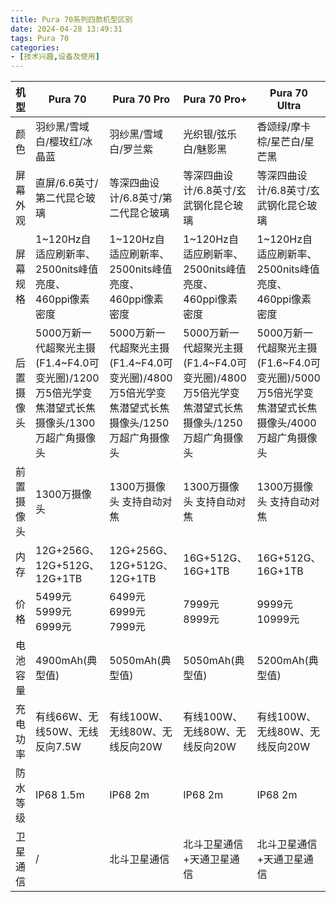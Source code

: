 ```yaml
---
title: Pura 70系列四款机型区别
date: 2024-04-28 13:49:31
tags: Pura 70
categories:
- [技术兴趣,设备及使用]
---
```


机型|Pura 70|Pura 70 Pro|Pura 70 Pro+|Pura 70 Ultra
----|----|----|----|----
颜色|羽纱黑/雪域白/樱玫红/冰晶蓝|羽纱黑/雪域白/罗兰紫|光织银/弦乐白/魅影黑|香颂绿/摩卡棕/星芒白/星芒黑
屏幕外观|直屏/6.6英寸/第二代昆仑玻璃|等深四曲设计/6.8英寸/第二代昆仑玻璃|等深四曲设计/6.8英寸/玄武钢化昆仑玻璃|等深四曲设计/6.8英寸/玄武钢化昆仑玻璃
屏幕规格|1~120Hz自适应刷新率、2500nits峰值亮度、460ppi像素密度|1~120Hz自适应刷新率、2500nits峰值亮度、460ppi像素密度|1~120Hz自适应刷新率、2500nits峰值亮度、460ppi像素密度|1~120Hz自适应刷新率、2500nits峰值亮度、460ppi像素密度
后置摄像头|5000万新一代超聚光主摄(F1.4~F4.0可变光圈)/1200万5倍光学变焦潜望式长焦摄像头/1300万超广角摄像头|5000万新一代超聚光主摄(F1.4~F4.0可变光圈)/4800万5倍光学变焦潜望式长焦摄像头/1250万超广角摄像头|5000万新一代超聚光主摄(F1.4~F4.0可变光圈)/4800万5倍光学变焦潜望式长焦摄像头/1250万超广角摄像头|5000万新一代超聚光主摄(F1.6~F4.0可变光圈)/5000万5倍光学变焦潜望式长焦摄像头/4000万超广角摄像头
前置摄像头|1300万摄像头|1300万摄像头 支持自动对焦|1300万摄像头 支持自动对焦|1300万摄像头 支持自动对焦
内存|12G+256G、12G+512G、12G+1TB|12G+256G、12G+512G、12G+1TB|16G+512G、16G+1TB|16G+512G、16G+1TB
价格|5499元 5999元 6999元|6499元 6999元 7999元|7999元 8999元|9999元 10999元
电池容量|4900mAh(典型值)|5050mAh(典型值)|5050mAh(典型值)|5200mAh(典型值)
充电功率|有线66W、无线50W、无线反向7.5W|有线100W、无线80W、无线反向20W|有线100W、无线80W、无线反向20W|有线100W、无线80W、无线反向20W
防水等级|IP68 1.5m|IP68 2m|IP68 2m|IP68 2m
卫星通信|/|北斗卫星通信|北斗卫星通信+天通卫星通信|北斗卫星通信+天通卫星通信